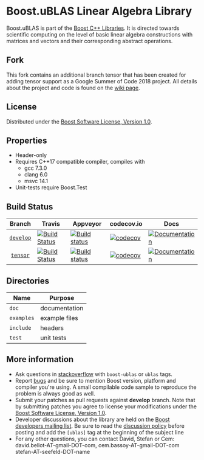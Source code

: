 Boost.uBLAS Linear Algebra Library
=====
Boost.uBLAS is part of the [Boost C++ Libraries](http://github.com/boostorg). It is directed towards scientific computing on the level of basic linear algebra constructions with matrices and vectors and their corresponding abstract operations. 

## Fork
This fork contains an additional branch tensor that has been created for adding tensor support as a Google Summer of Code 2018 project. All details about the project and code is found on the [wiki page](https://github.com/BoostGSoC18/tensor/wiki).

## License

Distributed under the [Boost Software License, Version 1.0](http://www.boost.org/LICENSE_1_0.txt).

## Properties

* Header-only
* Requires C++17 compatible compiler, compiles with
  * gcc 7.3.0
  * clang 6.0
  * msvc 14.1
* Unit-tests require Boost.Test

## Build Status

Branch          | Travis | Appveyor | codecov.io | Docs |
:-------------: | ------ | -------- | ---------- | ---- |
[`develop`](https://travis-ci.org/boostorg/ublas.svg?branch=develop) | [![Build Status](https://travis-ci.org/boostorg/ublas.svg?branch=develop)](https://travis-ci.org/boostorg/ublas) | [![Build status](https://ci.appveyor.com/api/projects/status/ctu3wnfowa627ful/branch/develop?svg=true)](https://ci.appveyor.com/project/stefanseefeld/ublas/branch/develop) | [![codecov](https://codecov.io/gh/boostorg/uuid/branch/develop/graph/badge.svg)](https://codecov.io/gh/boostorg/uuid/branch/develop) | [![Documentation](https://img.shields.io/badge/docs-develop-brightgreen.svg)](http://www.boost.org/doc/libs/release/libs/numeric)
[`tensor`](https://travis-ci.org/BoostGSoC18/tensor.svg?branch=tensor) | [![Build Status](https://travis-ci.org/BoostGSoC18/tensor.svg?branch=tensor)](https://travis-ci.org/BoostGSoC18/tensor) | [![Build status](https://ci.appveyor.com/api/projects/status/github/BoostGSoC18/tensor?svg=true)](https://ci.appveyor.com/project/ti6csb/tensor) | [![codecov](https://codecov.io/gh/boostorg/uuid/branch/develop/graph/badge.svg)](https://codecov.io/gh/boostorg/uuid/branch/develop) | [![Documentation](https://img.shields.io/badge/docs-develop-brightgreen.svg)](http://www.boost.org/doc/libs/release/libs/numeric)

## Directories

| Name        | Purpose                        |
| ----------- | ------------------------------ |
| `doc`       | documentation                  |
| `examples`  | example files                  |
| `include`   | headers                        |
| `test`      | unit tests                     |

## More information

* Ask questions in [stackoverflow](http://stackoverflow.com/questions/ask?tags=c%2B%2B,boost,boost-ublas) with `boost-ublas` or `ublas` tags.
* Report [bugs](https://github.com/boostorg/ublas/issues) and be sure to mention Boost version, platform and compiler you're using. A small compilable code sample to reproduce the problem is always good as well.
* Submit your patches as pull requests against **develop** branch. Note that by submitting patches you agree to license your modifications under the [Boost Software License, Version 1.0](http://www.boost.org/LICENSE_1_0.txt).
* Developer discussions about the library are held on the [Boost developers mailing list](https://lists.boost.org/mailman/listinfo.cgi/ublas). Be sure to read the [discussion policy](http://www.boost.org/community/policy.html) before posting and add the `[ublas]` tag at the beginning of the subject line
* For any other questions, you can contact David, Stefan or Cem: david.bellot-AT-gmail-DOT-com, cem.bassoy-AT-gmail-DOT-com stefan-AT-seefeld-DOT-name
